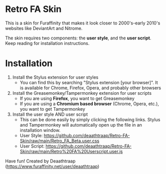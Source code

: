# Retro FA Skin
This is a skin for Furaffinity that makes it look closer to 2000's-early 2010's websites like DeviantArt and Nitrome.

The skin requires two components: the **user style**, and the **user script**. Keep reading for installation instructions.

# Installation
1. Install the Stylus extension for user styles
   - You can find this by searching "Stylus extension [your browser]". It is available for Chrome, Firefox, Opera, and probably other browsers
2. Install the Greasemonkey/Tampermonkey extension for user scripts
   - If you are using **Firefox**, you want to get Greasemonkey
   - If you are using a **Chromium based browser** (Chrome, Opera, etc.), you want to get Tampermonkey
3. Install the user style AND user script
   - This can be done easily by simply clicking the following links. Stylus and Tampermonkey will automatically open up the file in an installation window.
   - User Style: https://github.com/deaathtraap/Retro-FA-Skin/raw/main/Retro_FA_Beta.user.css
   - User Script: https://github.com/deaathtraap/Retro-FA-Skin/raw/main/Retro%20FA%20Userscript.user.js

Have fun!
Created by Deaathtraap (https://www.furaffinity.net/user/deaathtraap)
